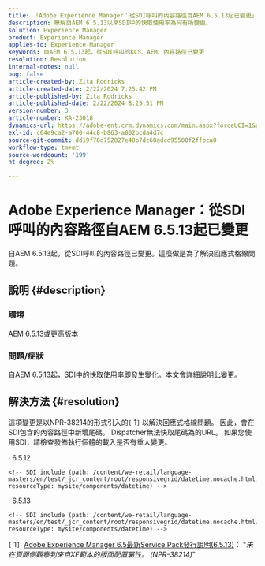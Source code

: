 ```yaml
---
title: 「Adobe Experience Manager：從SDI呼叫的內容路徑自AEM 6.5.13起已變更」
description: 瞭解自AEM 6.5.13以來SDI中的快取使用率為何有所變更。
solution: Experience Manager
product: Experience Manager
applies-to: Experience Manager
keywords: 自AEM 6.5.13起，從SDI呼叫的KCS、AEM、內容路徑已變更
resolution: Resolution
internal-notes: null
bug: false
article-created-by: Zita Rodricks
article-created-date: 2/22/2024 7:25:42 PM
article-published-by: Zita Rodricks
article-published-date: 2/22/2024 8:25:51 PM
version-number: 3
article-number: KA-23018
dynamics-url: https://adobe-ent.crm.dynamics.com/main.aspx?forceUCI=1&pagetype=entityrecord&etn=knowledgearticle&id=64c15a26-b8d1-ee11-9079-6045bd0061cb
exl-id: c64e9ca2-a700-44c8-b863-a002bcda4d7c
source-git-commit: dd19f78d752827e48b7dc68adcd95500f2ffbca0
workflow-type: tm+mt
source-wordcount: '199'
ht-degree: 2%

---
```


# Adobe Experience Manager：從SDI呼叫的內容路徑自AEM 6.5.13起已變更


自AEM 6.5.13起，從SDI呼叫的內容路徑已變更。這麼做是為了解決回應式格線問題。

## 說明 {#description}


### <b>環境</b>

AEM 6.5.13或更高版本

### 問題/症狀

自AEM 6.5.13起，SDI中的快取使用率即發生變化。本文會詳細說明此變更。


## 解決方法 {#resolution}


這項變更是以NPR-38214的形式引入的`[` 1`]`  以解決回應式格線問題。 因此，會在SDI包含的內容路徑中新增尾碼。 Dispatcher無法快取尾碼為的URL。 如果您使用SDI，請檢查發佈執行個體的載入是否有重大變更。

· 6.5.12




```
<!-- SDI include (path: /content/we-retail/language-masters/en/test/_jcr_content/root/responsivegrid/datetime.nocache.html, resourceType: mysite/components/datetime) -->
```




· 6.5.13




```
<!-- SDI include (path: /content/we-retail/language-masters/en/test/_jcr_content/root/responsivegrid/datetime.nocache.html/mysite/components/datetime, resourceType: mysite/components/datetime) -->
```




`[` 1`]`  [Adobe Experience Manager 6.5最新Service Pack發行說明(6.5.13)](https://experienceleague.adobe.com/docs/experience-manager-65/content/release-notes/service-pack/6-5-13.html)： &quot;*未在頁面側觀察到來自XF範本的版面配置屬性。 (NPR-38214)*&quot;
